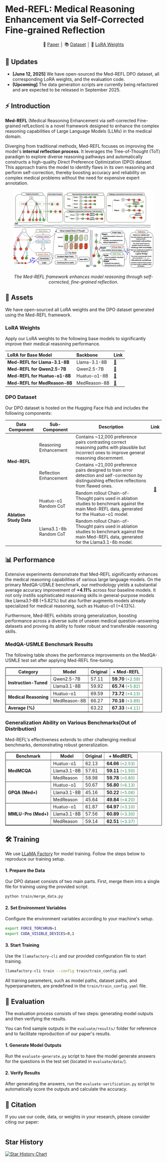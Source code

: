 # Med-REFL: Medical Reasoning Enhancement via Self-Corrected Fine-grained Reflection

<p align="center">
    📃 <a href="https://arxiv.org/abs/2504.12334" target="_blank">Paper</a> │ 📚 <a href="https://huggingface.co/datasets/HANI-LAB/Med-REFL-DPO" target="_blank">Dataset</a> │ 🤗 <a href="https://huggingface.co/HANI-LAB/Med-REFL-Llama-3.1-8B-lora" target="_blank">LoRA Weights</a> 
</p>

## 🚀 Updates
* **[June 12, 2025]** We have open-sourced the Med-REFL DPO dataset, all corresponding LoRA weights, and the evaluation code.
* **[Upcoming]** The data generation scripts are currently being refactored and are expected to be released in September 2025.

## ⚡ Introduction

**Med-REFL** (Medical Reasoning Enhancement via self-corrected Fine-grained refLection) is a novel framework designed to enhance the complex reasoning capabilities of Large Language Models (LLMs) in the medical domain.

Diverging from traditional methods, Med-REFL focuses on improving the model's **internal reflection process**. It leverages the Tree-of-Thought (ToT) paradigm to explore diverse reasoning pathways and automatically constructs a high-quality Direct Preference Optimization (DPO) dataset. This approach trains the model to identify flaws in its own reasoning and perform self-correction, thereby boosting accuracy and reliability on complex medical problems without the need for expensive expert annotation.

<div align=center>
<img src="https://github.com/TianYin123/Med-REFL/blob/80415f3ce30cad956f9ec308fb82d827a3d5eb79/Method_Main.png"  width="90%" alt="Med-REFL Concept" align=center/>
</div>
<p align="center">
<em>The Med-REFL framework enhances model reasoning through self-corrected, fine-grained reflection.</em>
</p>

## 🧩 Assets
We have open-sourced all LoRA weights and the DPO dataset generated using the Med-REFL framework.

### LoRA Weights
Apply our LoRA weights to the following base models to significantly improve their medical reasoning performance.

| LoRA for Base Model        | Backbone     | Link                                                         |
| :------------------------- | :----------- | :------------------------------------------------------------------------ |
| **Med-REFL for Llama-3.1-8B** | Llama-3.1-8B | [🤗](https://huggingface.co/HANI-LAB/Med-REFL-Llama-3.1-8B-lora)     |
| **Med-REFL for Qwen2.5-7B** | Qwen2.5-7B   | [🤗](https://huggingface.co/HANI-LAB/Med-REFL-Qwen2.5-7B-lora)       |
| **Med-REFL for Huatuo-o1-8B** | Huatuo-o1-8B | [🤗](https://huggingface.co/HANI-LAB/Med-REFL-Huatuo-o1-8B-lora)     |
| **Med-REFL for MedReason-8B** | MedReason-8B | [🤗](https://huggingface.co/HANI-LAB/Med-REFL-MedReason-8B-lora)     |

### DPO Dataset
Our DPO dataset is hosted on the Hugging Face Hub and includes the following components:
<table>
    <thead>
        <tr>
            <th>Data Component</th>
            <th>Sub-Component</th>
            <th>Description</th>
            <th>Link</th>
        </tr>
    </thead>
    <tbody>
        <tr>
            <td rowspan="2"><strong>Med-REFL</strong></td>
            <td>Reasoning Enhancement</td>
            <td>Contains ~12,000 preference pairs contrasting correct reasoning paths with plausible but incorrect ones to improve general reasoning discernment.</td>
            <td rowspan="4" align="center"><a href="https://huggingface.co/datasets/HANI-LAB/Med-REFL-DPO" target="_blank">🤗</a></td>
        </tr>
        <tr>
            <td>Reflection Enhancement</td>
            <td>Contains ~21,000 preference pairs designed to train error detection and self-correction by distinguishing effective reflections from flawed ones.</td>
        </tr>
        <tr>
            <td rowspan="2"><strong>Ablation Study Data</strong></td>
            <td>Huatuo-o1 Random CoT</td>
            <td>Random rollout Chain-of-Thought pairs used in ablation studies to benchmark against the main Med-REFL data, generated for the Huatuo-o1 model.</td>
        </tr>
        <tr>
            <td>Llama3.1-8b Random CoT</td>
            <td>Random rollout Chain-of-Thought pairs used in ablation studies to benchmark against the main Med-REFL data, generated for the Llama3.1-8b model.</td>
        </tr>
    </tbody>
</table>
<h2>📊 Performance</h2>
<p>
    Extensive experiments demonstrate that Med-REFL significantly enhances the medical reasoning capabilities of various large language models. On the primary MedQA-USMLE benchmark, our methodology yields a substantial average accuracy improvement of <strong>+4.11%</strong> across four baseline models. It not only instills sophisticated reasoning skills in general-purpose models like Llama3.1-8B (+5.82%) but also further augments models already specialized for medical reasoning, such as Huatuo-o1 (+4.13%).
</p>
<p>
    Furthermore, Med-REFL exhibits strong generalization, boosting performance across a diverse suite of unseen medical question-answering datasets and proving its ability to foster robust and transferable reasoning skills.
</p>

<h3>MedQA-USMLE Benchmark Results</h3>
<p>The following table shows the performance improvements on the MedQA-USMLE test set after applying Med-REFL fine-tuning.</p>
<table border="1" cellpadding="5" cellspacing="0">
    <thead>
        <tr>
            <th>Category</th>
            <th>Model</th>
            <th>Original</th>
            <th><strong>+ Med-REFL</strong></th>
        </tr>
    </thead>
    <tbody>
        <tr>
            <td rowspan="2"><strong>Instruction-Tuned</strong></td>
            <td>Qwen2.5-7B</td>
            <td>57.11</td>
            <td><strong>59.70</strong> <span style="color: #2E8B57; font-size: small;">(+2.59)</span></td>
        </tr>
        <tr>
            <td>Llama3.1-8B</td>
            <td>59.92</td>
            <td><strong>65.74</strong> <span style="color: #2E8B57; font-size: small;">(+5.82)</span></td>
        </tr>
        <tr>
            <td rowspan="2"><strong>Medical Reasoning</strong></td>
            <td>Huatuo-o1</td>
            <td>69.59</td>
            <td><strong>73.72</strong> <span style="color: #2E8B57; font-size: small;">(+4.13)</span></td>
        </tr>
        <tr>
            <td>MedReason-8B</td>
            <td>66.27</td>
            <td><strong>70.16</strong> <span style="color: #2E8B57; font-size: small;">(+3.89)</span></td>
        </tr>
        <tr>
            <td colspan="2"><strong>Average (%)</strong></td>
            <td>63.22</td>
            <td><strong>67.33</strong> <span style="color: #2E8B57; font-size: small;">(+4.11)</span></td>
        </tr>
    </tbody>
</table>

<h3>Generalization Ability on Various Benchmarks(Out of Distribution)</h3>
<p>Med-REFL's effectiveness extends to other challenging medical benchmarks, demonstrating robust generalization.</p>
<table border="1" cellpadding="5" cellspacing="0">
    <thead>
        <tr>
            <th>Benchmark</th>
            <th>Model</th>
            <th>Original</th>
            <th><strong>+ MedREFL</strong></th>
        </tr>
    </thead>
    <tbody>
        <tr>
            <td rowspan="3"><strong>MedMCQA</strong></td>
            <td>Huatuo-o1</td>
            <td>62.13</td>
            <td><strong>64.66</strong> <span style="color: #2E8B57; font-size: small;">(+2.53)</span></td>
        </tr>
        <tr>
            <td>Llama3.1-8B</td>
            <td>57.61</td>
            <td><strong>59.11</strong> <span style="color: #2E8B57; font-size: small;">(+1.50)</span></td>
        </tr>
        <tr>
            <td>MedReason</td>
            <td>58.98</td>
            <td><strong>59.78</strong> <span style="color: #2E8B57; font-size: small;">(+0.80)</span></td>
        </tr>
        <tr>
            <td rowspan="3"><strong>GPQA (Med+)</strong></td>
            <td>Huatuo-o1</td>
            <td>50.67</td>
            <td><strong>56.80</strong> <span style="color: #2E8B57; font-size: small;">(+6.13)</span></td>
        </tr>
        <tr>
            <td>Llama3.1-8B</td>
            <td>45.16</td>
            <td><strong>50.22</strong> <span style="color: #2E8B57; font-size: small;">(+5.06)</span></td>
        </tr>
        <tr>
            <td>MedReason</td>
            <td>45.64</td>
            <td><strong>49.84</strong> <span style="color: #2E8B57; font-size: small;">(+4.20)</span></td>
        </tr>
        <tr>
            <td rowspan="3"><strong>MMLU-Pro (Med+)</strong></td>
            <td>Huatuo-o1</td>
            <td>61.87</td>
            <td><strong>64.97</strong> <span style="color: #2E8B57; font-size: small;">(+3.10)</span></td>
        </tr>
        <tr>
            <td>Llama3.1-8B</td>
            <td>57.56</td>
            <td><strong>60.89</strong> <span style="color: #2E8B57; font-size: small;">(+3.30)</span></td>
        </tr>
        <tr>
            <td>MedReason</td>
            <td>59.14</td>
            <td><strong>62.51</strong> <span style="color: #2E8B57; font-size: small;">(+3.37)</span></td>
        </tr>
    </tbody>
</table>

## 🛠️ Training
We use [LLaMA Factory](https://github.com/hiyouga/LLaMA-Factory) for model training. Follow the steps below to reproduce our training setup.

#### 1. Prepare the Data
Our DPO dataset consists of two main parts. First, merge them into a single file for training using the provided script.
```bash
python train/merge_data.py
```

#### 2. Set Environment Variables
Configure the environment variables according to your machine's setup.
```bash
export FORCE_TORCHRUN=1
export CUDA_VISIBLE_DEVICES=0,1
```


#### 3. Start Training
Use the `llamafactory-cli` and our provided configuration file to start training.
```bash
llamafactory-cli train --config train/train_config.yaml
```
All training parameters, such as model paths, dataset paths, and hyperparameters, are predefined in the `train/train_config.yaml` file.

## 🧐 Evaluation
The evaluation process consists of two steps: generating model outputs and then verifying the results.

You can find sample outputs in the `evaluate/results/` folder for reference and to facilitate reproduction of our paper's results.

#### 1. Generate Model Outputs

Run the `evaluate-generate.py` script to have the model generate answers for the questions in the test set (located in `evaluate/data/`).

#### 2. Verify Results

After generating the answers, run the `evaluate-verification.py` script to automatically score the outputs and calculate the accuracy.


## 📖 Citation
If you use our code, data, or weights in your research, please consider citing our paper:
```

```
## Star History

[![Star History Chart](https://api.star-history.com/svg?repos=TianYin123/Med-REFL&type=Date)](https://www.star-history.com/#TianYin123/Med-REFL&Date)

